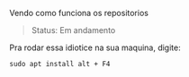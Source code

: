 Vendo como funciona os repositorios 

>Status: Em andamento 

Pra rodar essa idiotice na sua maquina, digite:
```
sudo apt install alt + F4
```

